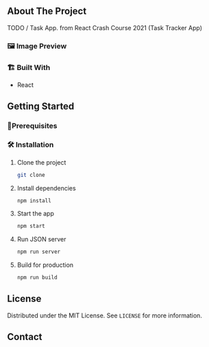 <!-- ABOUT THE PROJECT -->

## About The Project

<!-- [![Product Name Screen Shot][product-screenshot]](https://example.com) -->

TODO / Task App. from React Crash Course 2021 (Task Tracker App)

### 🖼️ Image Preview

<!-- ![Imgur] -->

### 🏗️ Built With

-   React
<!-- GETTING STARTED -->

## Getting Started

<!-- This is an example of how you may give instructions on setting up your project locally.
To get a local copy up and running follow these simple example steps. -->

### 📝️Prerequisites

<!-- This is an example of how to list things you need to use the software and how to install them. -->

### 🛠️ Installation

1. Clone the project
    ```sh
    git clone
    ```
2. Install dependencies

    ```sh
    npm install
    ```

3. Start the app

    ```sh
    npm start
    ```

4. Run JSON server

    ```sh
    npm run server
    ```

5. Build for production
    ```sh
    npm run build
    ```

<!-- LICENSE -->

## License

Distributed under the MIT License. See `LICENSE` for more information.

<!-- CONTACT -->

## Contact

<!-- Your Name - [@your_twitter](https://twitter.com/your_username) - email@example.com -->

<!-- Project Link: [https://github.com/your_username/repo_name](https://github.com/your_username/repo_name) -->
